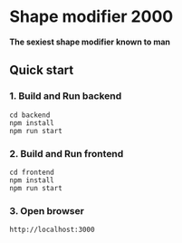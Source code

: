 # Shape modifier 2000
**The sexiest shape modifier known to man**

## Quick start

### 1. Build and Run backend
    cd backend
    npm install
    npm run start
    
### 2. Build and Run frontend
    cd frontend
    npm install
    npm run start
    
### 3. Open browser
    http://localhost:3000
